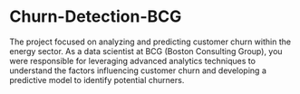 # Churn-Detection-BCG
The project focused on analyzing and predicting customer churn within the energy sector. As a data scientist at BCG (Boston Consulting Group), you were responsible for leveraging advanced analytics techniques to understand the factors influencing customer churn and developing a predictive model to identify potential churners.
